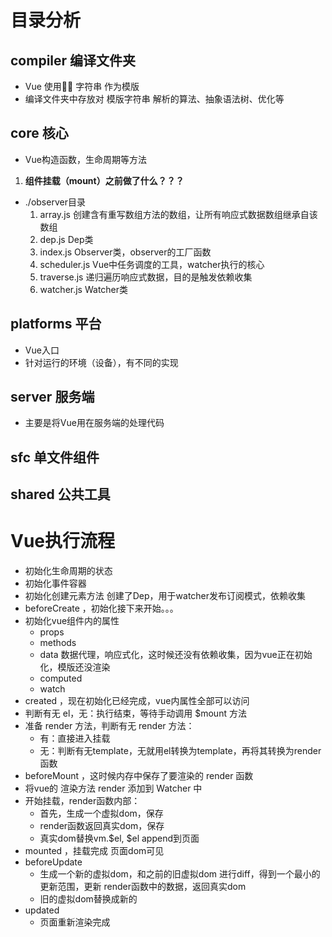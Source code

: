 # 目录分析
## compiler 编译文件夹
  - Vue 使用 字符串 作为模版
  - 编译文件夹中存放对 模版字符串 解析的算法、抽象语法树、优化等
## core 核心
  - Vue构造函数，生命周期等方法
  1. **组件挂载（mount）之前做了什么？？？**

  - ./observer目录
    1. array.js 创建含有重写数组方法的数组，让所有响应式数据数组继承自该数组
    2. dep.js Dep类
    3. index.js Observer类，observer的工厂函数
    4. scheduler.js Vue中任务调度的工具，watcher执行的核心
    5. traverse.js 递归遍历响应式数据，目的是触发依赖收集
    6. watcher.js Watcher类
    
## platforms 平台
  - Vue入口
  - 针对运行的环境（设备），有不同的实现
## server 服务端
  - 主要是将Vue用在服务端的处理代码
## sfc 单文件组件
## shared 公共工具 

# Vue执行流程
- 初始化生命周期的状态
- 初始化事件容器
- 初始化创建元素方法
    创建了Dep，用于watcher发布订阅模式，依赖收集
- beforeCreate ，初始化接下来开始。。。
- 初始化vue组件内的属性
  - props
  - methods
  - data
      数据代理，响应式化，这时候还没有依赖收集，因为vue正在初始化，模版还没渲染
  - computed
  - watch
- created ，现在初始化已经完成，vue内属性全部可以访问
- 判断有无 el，无：执行结束，等待手动调用 $mount 方法
- 准备 render 方法，判断有无 render 方法：
    - 有：直接进入挂载
    - 无：判断有无template，无就用el转换为template，再将其转换为render函数
- beforeMount ，这时候内存中保存了要渲染的 render 函数
- 将vue的 渲染方法 render 添加到 Watcher 中
- 开始挂载，render函数内部：
    - 首先，生成一个虚拟dom，保存
    - render函数返回真实dom，保存
    - 真实dom替换vm.$el, $el append到页面
- mounted ，挂载完成
    页面dom可见
- beforeUpdate 
    - 生成一个新的虚拟dom，和之前的旧虚拟dom 进行diff，得到一个最小的更新范围，更新 render函数中的数据，返回真实dom
    - 旧的虚拟dom替换成新的
- updated
    - 页面重新渲染完成
